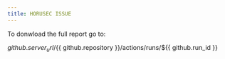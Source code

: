 ```yaml
---
title: HORUSEC ISSUE
---
```

To donwload the full report go to:

${{ github.server_url }}/${{ github.repository }}/actions/runs/${{ github.run_id }}
